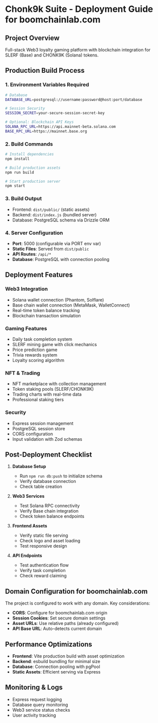 # Chonk9k Suite - Deployment Guide for boomchainlab.com

## Project Overview
Full-stack Web3 loyalty gaming platform with blockchain integration for SLERF (Base) and CHONK9K (Solana) tokens.

## Production Build Process

### 1. Environment Variables Required
```bash
# Database
DATABASE_URL=postgresql://username:password@host:port/database

# Session Security
SESSION_SECRET=your-secure-session-secret-key

# Optional: Blockchain API Keys
SOLANA_RPC_URL=https://api.mainnet-beta.solana.com
BASE_RPC_URL=https://mainnet.base.org
```

### 2. Build Commands
```bash
# Install dependencies
npm install

# Build production assets
npm run build

# Start production server
npm start
```

### 3. Build Output
- Frontend: `dist/public/` (static assets)
- Backend: `dist/index.js` (bundled server)
- Database: PostgreSQL schema via Drizzle ORM

### 4. Server Configuration
- **Port**: 5000 (configurable via PORT env var)
- **Static Files**: Served from `dist/public`
- **API Routes**: `/api/*`
- **Database**: PostgreSQL with connection pooling

## Deployment Features

### Web3 Integration
- Solana wallet connection (Phantom, Solflare)
- Base chain wallet connection (MetaMask, WalletConnect)
- Real-time token balance tracking
- Blockchain transaction simulation

### Gaming Features
- Daily task completion system
- SLERF mining game with click mechanics
- Price prediction game
- Trivia rewards system
- Loyalty scoring algorithm

### NFT & Trading
- NFT marketplace with collection management
- Token staking pools (SLERF/CHONK9K)
- Trading charts with real-time data
- Professional staking tiers

### Security
- Express session management
- PostgreSQL session store
- CORS configuration
- Input validation with Zod schemas

## Post-Deployment Checklist

1. **Database Setup**
   - Run `npm run db:push` to initialize schema
   - Verify database connection
   - Check table creation

2. **Web3 Services**
   - Test Solana RPC connectivity
   - Verify Base chain integration
   - Check token balance endpoints

3. **Frontend Assets**
   - Verify static file serving
   - Check logo and asset loading
   - Test responsive design

4. **API Endpoints**
   - Test authentication flow
   - Verify task completion
   - Check reward claiming

## Domain Configuration for boomchainlab.com

The project is configured to work with any domain. Key considerations:

- **CORS**: Configure for boomchainlab.com origin
- **Session Cookies**: Set secure domain settings
- **Asset URLs**: Use relative paths (already configured)
- **API Base URL**: Auto-detects current domain

## Performance Optimizations

- **Frontend**: Vite production build with asset optimization
- **Backend**: esbuild bundling for minimal size
- **Database**: Connection pooling with pgPool
- **Static Assets**: Efficient serving via Express

## Monitoring & Logs

- Express request logging
- Database query monitoring
- Web3 service status checks
- User activity tracking